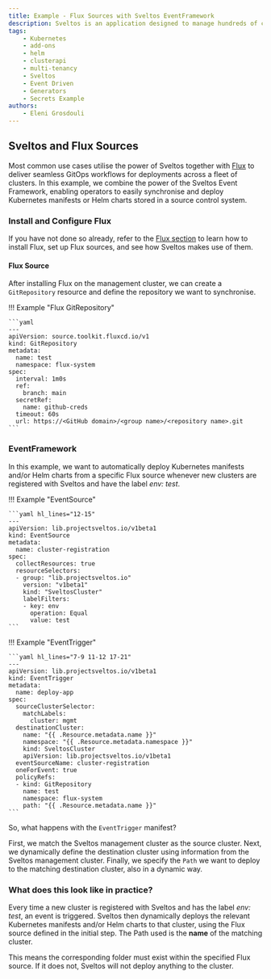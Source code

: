```yaml
---
title: Example - Flux Sources with Sveltos EventFramework
description: Sveltos is an application designed to manage hundreds of clusters by providing declarative APIs to deploy Kubernetes add-ons across multiple clusters.
tags:
    - Kubernetes
    - add-ons
    - helm
    - clusterapi
    - multi-tenancy
    - Sveltos
    - Event Driven
    - Generators
    - Secrets Example
authors:
    - Eleni Grosdouli
---
```


## Sveltos and Flux Sources

Most common use cases utilise the power of Sveltos together with [Flux](https://fluxcd.io/flux/get-started/) to deliver seamless GitOps workflows for deployments across a fleet of clusters. In this example, we combine the power of the Sveltos Event Framework, enabling operators to easily synchronise and deploy Kubernetes manifests or Helm charts stored in a source control system.

### Install and Configure Flux

If you have not done so already, refer to the [Flux section](../../addons/example_flux_sources.md) to learn how to install Flux, set up Flux sources, and see how Sveltos makes use of them.

#### Flux Source

After installing Flux on the management cluster, we can create a `GitRepository` resource and define the repository we want to synchronise.

!!! Example "Flux GitRepository"

    ```yaml
    ---
    apiVersion: source.toolkit.fluxcd.io/v1
    kind: GitRepository
    metadata:
      name: test
      namespace: flux-system
    spec:
      interval: 1m0s
      ref:
        branch: main
      secretRef:
        name: github-creds
      timeout: 60s
      url: https://<GitHub domain>/<group name>/<repository name>.git 
    ```

### EventFramework

In this example, we want to automatically deploy Kubernetes manifests and/or Helm charts from a specific Flux source whenever new clusters are registered with Sveltos and have the label _env: test_.

!!! Example "EventSource"

    ```yaml hl_lines="12-15"
    ---
    apiVersion: lib.projectsveltos.io/v1beta1
    kind: EventSource
    metadata:
      name: cluster-registration
    spec:
      collectResources: true
      resourceSelectors:
      - group: "lib.projectsveltos.io"
        version: "v1beta1"
        kind: "SveltosCluster"
        labelFilters:
        - key: env
          operation: Equal
          value: test
    ```

!!! Example "EventTrigger"

    ```yaml hl_lines="7-9 11-12 17-21"
    ---
    apiVersion: lib.projectsveltos.io/v1beta1
    kind: EventTrigger
    metadata:
      name: deploy-app
    spec:
      sourceClusterSelector:
        matchLabels:
          cluster: mgmt
      destinationCluster:
        name: "{{ .Resource.metadata.name }}"
        namespace: "{{ .Resource.metadata.namespace }}"
        kind: SveltosCluster
        apiVersion: lib.projectsveltos.io/v1beta1
      eventSourceName: cluster-registration
      oneForEvent: true
      policyRefs:
      - kind: GitRepository
        name: test
        namespace: flux-system
        path: "{{ .Resource.metadata.name }}"
    ```

So, what happens with the `EventTrigger` manifest?

First, we match the Sveltos management cluster as the source cluster. Next, we dynamically define the destination cluster using information from the Sveltos management cluster. Finally, we specify the `Path` we want to deploy to the matching destination cluster, also in a dynamic way.

### What does this look like in practice?

Every time a new cluster is registered with Sveltos and has the label _env: test_, an event is triggered. Sveltos then dynamically deploys the relevant Kubernetes manifests and/or Helm charts to that cluster, using the Flux source defined in the initial step. The Path used is the **name** of the matching cluster.

This means the corresponding folder must exist within the specified Flux source. If it does not, Sveltos will not deploy anything to the cluster.